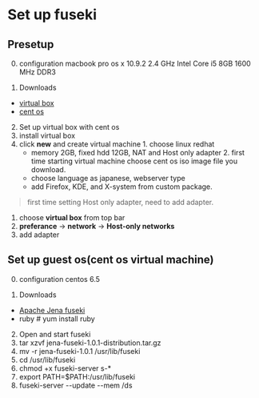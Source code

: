 Set up fuseki
===

Presetup
---
0. configuration
macbook pro os x 10.9.2  2.4 GHz Intel Core i5  8GB 1600 MHz DDR3

1. Downloads
 - [virtual box](https://www.virtualbox.org)
 - [cent os](http://www.centos.org) 

2. Set up virtual box with cent os
  1. install virtual box
  2. click **new** and create virtual machine
    1. choose linux redhat
      - memory 2GB, fixed hdd 12GB, NAT and Host only adapter
    2. first time starting virtual machine choose cent os iso image file you download.
      - choose language as japanese, webserver type 
      - add Firefox, KDE, and X-system from custom package.

> first time setting Host only adapter, need to add adapter.
 1. choose **virtual box** from top bar
 2. **preferance** -> **network** -> **Host-only networks**
 3. add adapter

Set up guest os(cent os virtual machine)
---
0. configuration
centos 6.5

1. Downloads
 - [Apache Jena fuseki](http://jena.apache.org/download/index.cgi)
 - ruby # yum install ruby

2. Open and start fuseki
 1. tar xzvf jena-fuseki-1.0.1-distribution.tar.gz
 2. mv -r jena-fuseki-1.0.1 /usr/lib/fuseki
 3. cd /usr/lib/fuseki
 4. chmod +x fuseki-server s-*
 5. export PATH=$PATH:/usr/lib/fuseki
 6. fuseki-server --update --mem /ds

  

